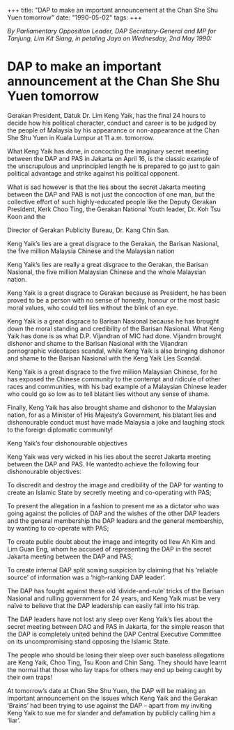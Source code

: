 +++ 
title: "DAP to make an important announcement at the Chan She Shu Yuen tomorrow"
date: "1990-05-02"
tags:
+++

_By Parliamentary Opposition Leader, DAP Secretary-General and MP for Tanjung, Lim Kit Siang, in petaling Jaya on Wednesday, 2nd May 1990:_

# DAP to make an important announcement at the Chan She Shu Yuen tomorrow

Gerakan President, Datuk Dr. Lim Keng Yaik, has the final 24 hours to decide how his political character, conduct and career is to be judged by the people of Malaysia by his appearance or non-appearance at the Chan She Shu Yuen in Kuala Lumpur at 11 a.m. tomorrow.</u>

What Keng Yaik has done, in concocting the imaginary secret meeting between the DAP and PAS in Jakarta on April 16, is the classic example of the unscrupulous and unprincipled length he is prepared to go just to gain political advantage and strike against his political opponent.

What is sad however is that the lies about the secret Jakarta meeting between the DAP and PAB is not just the concoction of one man, but the collective effort of such highly-educated people like the Deputy Gerakan President, Kerk Choo Ting, the Gerakan National Youth leader, Dr. Koh Tsu Koon and the 

Director of Gerakan Publicity Bureau, Dr. Kang Chin San.

Keng Yaik’s lies are a great disgrace to the Gerakan, the Barisan Nasional, the five million Malaysia Chinese and the Malaysian nation

Keng Yaik’s lies are really a great disgrace to the Gerakan, the Barisan Nasional, the five million Malaysian Chinese and the whole Malaysian nation.

Keng Yaik is a great disgrace to Gerakan because as President, he has been proved to be a person with no sense of honesty, honour or the most basic moral values, who could tell lies without the blink of an eye.

Keng Yaik is a great disgrace to Barisan Nasional because he has brought down the moral standing and credibility of the Barisan Nasional. What Keng Yaik has done is as what D.P. Vijandran of MIC had done. Vijandrn brought dishonor and shame to the Barisan Nasional with the Vijandran pornographic videotapes scandal, while Keng Yaik is also bringing dishonor and shame to the Barisan Nasional with the Keng Yaik Lies Scandal.

Keng Yaik is a great disgrace to the five million Malaysian Chinese, for he has exposed the Chinese community to the contempt and ridicule of other races and communities, with his bad example of a Malaysian Chinese leader who could go so low as to tell blatant lies without any sense of shame.

Finally, Keng Yaik has also brought shame and dishonor to the Malaysian nation, for as a Minister of His Majesty’s Government, his blatant lies and dishonourable conduct must have made Malaysia a joke and laughing stock to the foreign diplomatic community!

Keng Yaik’s four dishonourable objectives


Keng Yaik was very wicked in his lies about the secret Jakarta meeting between the DAP and PAS. He wantedto achieve the following four dishonourable objectives:

To discredit and destroy the image and credibility of the DAP for wanting to create an Islamic State by secretly meeting and co-operating with PAS;

To present the allegation in a fashion to present me as a dictator who was going against the policies of DAP and the wishes of the other DAP leaders and the general membership the DAP leaders and the general membership, by wanting to co-operate with PAS;

To create public doubt about the image and integrity od lIew Ah Kim and Lim Guan Eng, whom he accused of representing the DAP in the secret Jakarta meeting between the DAP and PAS;

To create internal DAP split sowing suspicion by claiming that his ‘reliable source’ of information was a ‘high-ranking DAP leader’.

The DAP has fought against these old ‘divide-and-rule’ tricks of the Barisan Nasional and rulling government for 24 years, and Keng Yaik must be very naïve to believe that the DAP leadership can easily fall into his trap.

The DAP leaders have not lost any sleep over Keng Yaik’s lies about the secret meeting between DAO and PAS in Jakarta, for the simple reason that the DAP is completely united behind the DAP Central Executive Committee on its uncompromising stand opposing the Islamic State.

The people who should be losing their sleep over such baseless allegations are Keng Yaik, Choo Ting, Tsu Koon and Chin Sang. They should have learnt the normal that those who lay traps for others may end up being caught by their own traps!

At tomorrow’s date at Chan She Shu Yuen, the DAP will be making an important announcement on the issues which Keng Yaik and the Gerakan ‘Brains’ had been trying to use against the DAP – apart from my inviting Keng Yaik to sue me for slander and defamation by publicly calling him a ‘liar’.
 
